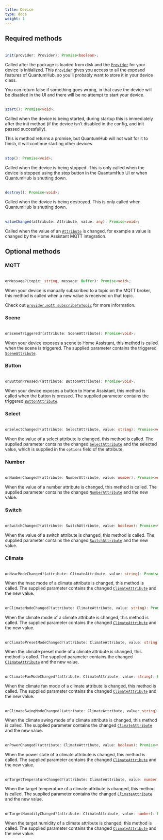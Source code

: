 ```yaml
---
title: Device
type: docs
weight: 1
---
```


<style>
    h4 {
        opacity: 0.5;
        height: 0px;
        overflow: hidden;
        margin-top: 0px !important;
    }
</style>

## Required methods

#### init
```typescript
init(provider: Provider): Promise<boolean>;
```

Called after the package is loaded from disk and the [`Provider`](/docs/sdk/provider/) for your device is initialized. This [`Provider`](/docs/sdk/provider/) gives you access to all the exposed features of QuantumHub, so you'll probably want to store it in your device class. 

You can return false if something goes wrong, in that case the device will be disabled in the UI and there will be no attempt to start your device.

#### start
```typescript
start(): Promise<void>;
```

Called when the device is being started, during startup this is immediately after the init method (if the device isn't disabled in the config, and init passed succesfully). 

This is method returns a promise, but QuantumHub will not wait for it to finish, it will continue starting other devices. 

#### stop
```typescript
stop(): Promise<void>;
```

Called when the device is being stopped. This is only called when the device is stopped using the stop button in the QuantumHub UI or when QuantumHub is shutting down.

#### destroy
```typescript
destroy(): Promise<void>;
```

Called when the device is being destroyed. This is only called when QuantumHub is shutting down.

#### valueChanged
```typescript
valueChanged(attribute: Attribute, value: any): Promise<void>;
```

Called when the value of an [`Attribute`](/docs/sdk/device-attributes/) is changed, for example a value is changed by the Home Assistant MQTT integration.


## Optional methods

### MQTT

#### onMessage
```typescript
onMessage?(topic: string, message: Buffer): Promise<void>;
```

When your device is manually subscribed to a topic on the MQTT broker, this method is called when a new value is received on that topic.

Check out [`provider.mqtt.subscribeToTopic`](/docs/sdk/provider/#subscribetotopictopic-string-promisevoid) for more information.

### Scene

#### onSceneTriggered
```typescript
onSceneTriggered?(attribute: SceneAttribute): Promise<void>;
```

When your device exposes a scene to Home Assistant, this method is called when the scene is triggered. The supplied parameter contains the triggered [`SceneAttribute`](/docs/sdk/device-attributes/#sceneattribute).

### Button

#### onButtonPressed
```typescript
onButtonPressed?(attribute: ButtonAttribute): Promise<void>;
```

When your device exposes a button to Home Assistant, this method is called when the button is pressed. The supplied parameter contains the triggered [`ButtonAttribute`](/docs/sdk/device-attributes/#buttonattribute).

### Select

#### onSelectChanged
```typescript
onSelectChanged?(attribute: SelectAttribute, value: string): Promise<void>;
```

When the value of a select attribute is changed, this method is called. The supplied parameter contains the changed [`SelectAttribute`](/docs/sdk/device-attributes/#selectattribute) and the selected value, which is supplied in the `options` field of the attribute.

### Number

#### onNumberChanged
```typescript
onNumberChanged?(attribute: NumberAttribute, value: number): Promise<void>;
```

When the value of a number attribute is changed, this method is called. The supplied parameter contains the changed [`NumberAttribute`](/docs/sdk/device-attributes/#numberattribute) and the new value.

### Switch

#### onSwitchChanged
```typescript
onSwitchChanged?(attribute: SwitchAttribute, value: boolean): Promise<void>;
```

When the value of a switch attribute is changed, this method is called. The supplied parameter contains the changed [`SwitchAttribute`](/docs/sdk/device-attributes/#switchattribute) and the new value.

### Climate

#### onHvacModeChanged
```typescript
onHvacModeChanged?(attribute: ClimateAttribute, value: string): Promise<void>;
```

When the hvac mode of a climate attribute is changed, this method is called. The supplied parameter contains the changed [`ClimateAttribute`](/docs/sdk/device-attributes/#climateattribute) and the new value.

#### onClimateModeChanged
```typescript
onClimateModeChanged?(attribute: ClimateAttribute, value: string): Promise<void>;
```

When the climate mode of a climate attribute is changed, this method is called. The supplied parameter contains the changed [`ClimateAttribute`](/docs/sdk/device-attributes/#climateattribute) and the new value.

#### onClimatePresetModeChanged
```typescript
onClimatePresetModeChanged?(attribute: ClimateAttribute, value: string): Promise<void>;
```

When the climate preset mode of a climate attribute is changed, this method is called. The supplied parameter contains the changed [`ClimateAttribute`](/docs/sdk/device-attributes/#climateattribute) and the new value.

#### onClimateFanModeChanged
```typescript
onClimateFanModeChanged?(attribute: ClimateAttribute, value: string): Promise<void>;
```

When the climate fan mode of a climate attribute is changed, this method is called. The supplied parameter contains the changed [`ClimateAttribute`](/docs/sdk/device-attributes/#climateattribute) and the new value.

#### onClimateSwingModeChanged
```typescript
onClimateSwingModeChanged?(attribute: ClimateAttribute, value: string): Promise<void>;
```

When the climate swing mode of a climate attribute is changed, this method is called. The supplied parameter contains the changed [`ClimateAttribute`](/docs/sdk/device-attributes/#climateattribute) and the new value.

#### onPowerChanged
```typescript
onPowerChanged?(attribute: ClimateAttribute, value: boolean): Promise<void>;
```

When the power state of a climate attribute is changed, this method is called. The supplied parameter contains the changed [`ClimateAttribute`](/docs/sdk/device-attributes/#climateattribute) and the new value.

#### onTargetTemperatureChanged
```typescript
onTargetTemperatureChanged?(attribute: ClimateAttribute, value: number): Promise<void>;
```

When the target temperature of a climate attribute is changed, this method is called. The supplied parameter contains the changed [`ClimateAttribute`](/docs/sdk/device-attributes/#climateattribute) and the new value.

#### onTargetHumidityChanged
```typescript
onTargetHumidityChanged?(attribute: ClimateAttribute, value: number): Promise<void>;
```

When the target humidity of a climate attribute is changed, this method is called. The supplied parameter contains the changed [`ClimateAttribute`](/docs/sdk/device-attributes/#climateattribute) and the new value.


